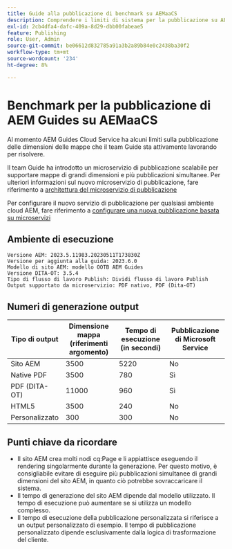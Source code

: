 ```yaml
---
title: Guide alla pubblicazione di benchmark su AEMaaCS
description: Comprendere i limiti di sistema per la pubblicazione su AEM Cloud.
exl-id: 2cb4dfa4-dafc-409a-8d29-dbb00fabeae5
feature: Publishing
role: User, Admin
source-git-commit: be06612d832785a91a3b2a89b84e0c2438ba30f2
workflow-type: tm+mt
source-wordcount: '234'
ht-degree: 8%

---
```


# Benchmark per la pubblicazione di AEM Guides su AEMaaCS

Al momento AEM Guides Cloud Service ha alcuni limiti sulla pubblicazione delle dimensioni delle mappe che il team Guide sta attivamente lavorando per risolvere.

Il team Guide ha introdotto un microservizio di pubblicazione scalabile per supportare mappe di grandi dimensioni e più pubblicazioni simultanee. Per ulteriori informazioni sul nuovo microservizio di pubblicazione, fare riferimento a [architettura del microservizio di pubblicazione](publish-microservice-architecture-and-performance.md)

Per configurare il nuovo servizio di pubblicazione per qualsiasi ambiente cloud AEM, fare riferimento a [configurare una nuova pubblicazione basata su microservizi](configure-microservices.md)


## Ambiente di esecuzione

    Versione AEM: 2023.5.11983.20230511T173830Z
    Versione per aggiunta alla guida: 2023.6.0
    Modello di sito AEM: modello OOTB AEM Guides
    Versione DITA-OT: 3.5.4
    Tipo di flusso di lavoro Publish: Dividi flusso di lavoro Publish
    Output supportato da microservizio: PDF nativo, PDF (Dita-OT)

## Numeri di generazione output

| Tipo di output | Dimensione mappa (riferimenti argomento) | Tempo di esecuzione (in secondi) | Pubblicazione di Microsoft Service |
|---------------|------------------------------|----------------------------|-----------------------|
| Sito AEM | 3500 | 5220 | No |
| Native PDF | 3500 | 780 | Sì |
| PDF (DITA-OT) | 11000 | 960 | Sì |
| HTML5 | 3500 | 240 | No |
| Personalizzato | 300 | 300 | No |

## Punti chiave da ricordare

- Il sito AEM crea molti nodi cq:Page e li appiattisce eseguendo il rendering singolarmente durante la generazione. Per questo motivo, è consigliabile evitare di eseguire più pubblicazioni simultanee di grandi dimensioni del sito AEM, in quanto ciò potrebbe sovraccaricare il sistema.
- Il tempo di generazione del sito AEM dipende dal modello utilizzato. Il tempo di esecuzione può aumentare se si utilizza un modello complesso.
- Il tempo di esecuzione della pubblicazione personalizzata si riferisce a un output personalizzato di esempio. Il tempo di pubblicazione personalizzato dipende esclusivamente dalla logica di trasformazione del cliente.
